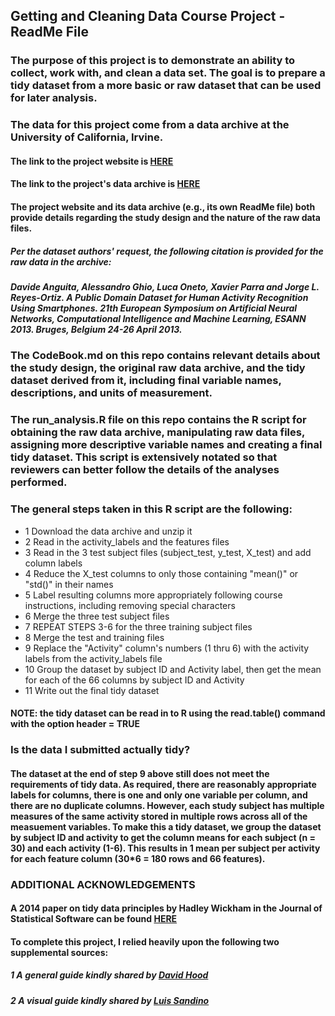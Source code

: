 
## Getting and Cleaning Data Course Project - **ReadMe File**

### The purpose of this project is to demonstrate an ability to collect, work with, and clean a data set. The goal is to prepare a tidy dataset from a more basic or raw dataset that can be used for later analysis.

### The data for this project come from a data archive at the University of California, Irvine.

#### The link to the project website is [HERE](http://archive.ics.uci.edu/ml/datasets/Human+Activity+Recognition+Using+Smartphones) 
#### The link to the project's data archive is [HERE](https://d396qusza40orc.cloudfront.net/getdata%2Fprojectfiles%2FUCI%20HAR%20Dataset.zip)
#### The project website and its data archive (e.g., its own ReadMe file) both provide details regarding the study design and the nature of the raw data files.

##### Per the dataset authors' request, the following citation is provided for the raw data in the archive:
##### Davide Anguita, Alessandro Ghio, Luca Oneto, Xavier Parra and Jorge L. Reyes-Ortiz. A Public Domain Dataset for Human Activity Recognition Using Smartphones. 21th European Symposium on Artificial Neural Networks, Computational Intelligence and Machine Learning, ESANN 2013. Bruges, Belgium 24-26 April 2013. 


### The **CodeBook.md** on this repo contains relevant details about the study design, the original raw data archive, and the tidy dataset derived from it, including final variable names, descriptions, and units of measurement.

### The **run_analysis.R** file on this repo contains the R script for obtaining the raw data archive, manipulating raw data files, assigning more descriptive variable names and creating a final tidy dataset. This script is extensively notated so that reviewers can better follow the details of the analyses performed.

### The general steps taken in this R script are the following:
* 1 Download the data archive and unzip it
* 2 Read in the activity_labels and the features files
* 3 Read in the 3 test subject files (subject_test, y_test, X_test) and add column labels
* 4 Reduce the X_test columns to only those containing "mean()" or "std()" in their names
* 5 Label resulting columns more appropriately following course instructions, including removing special characters
* 6 Merge the three test subject files
* 7 REPEAT STEPS 3-6 for the three training subject files
* 8 Merge the test and training files
* 9 Replace the "Activity" column's numbers (1 thru 6) with the activity labels from the activity_labels file
* 10 Group the dataset by subject ID and Activity label, then get the mean for each of the 66 columns by subject ID and Activity
* 11 Write out the final tidy dataset

#### NOTE: the tidy dataset can be read in to R using the read.table() command with the option header = TRUE

### Is the data I submitted actually tidy?
#### The dataset at the end of step 9 above still does not meet the requirements of tidy data. As required, there are reasonably appropriate labels for columns, there is one and only one variable per column, and there are no duplicate columns. However, each study subject has multiple measures of the same activity stored in multiple rows across all of the measuement variables. To make this a tidy dataset, we group the dataset by subject ID and activity to get the column means for each subject (n = 30) and each activity (1-6). This results in 1 mean per subject per activity for each feature column (30*6 = 180 rows and 66 features).


### ADDITIONAL ACKNOWLEDGEMENTS
#### A 2014 paper on tidy data principles by Hadley Wickham in the Journal of Statistical Software can be found [HERE](https://www.jstatsoft.org/article/view/v059i10/v59i10.pdf) 
#### To complete this project, I relied heavily upon the following two supplemental sources:
##### 1 A general guide kindly shared by [David Hood](https://thoughtfulbloke.wordpress.com/2015/09/09/getting-and-cleaning-the-assignment/)
##### 2 A visual guide kindly shared by [Luis Sandino](https://drive.google.com/file/d/0B1r70tGT37UxYzhNQWdXS19CN1U/view?usp=sharing)

